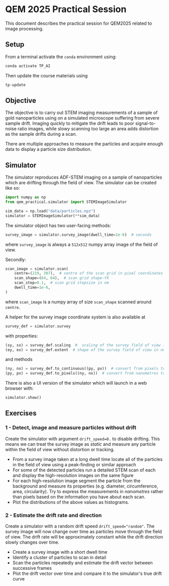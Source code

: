 # QEM 2025 Practical Session

This document describes the practical session for QEM2025 related to image processing.

## Setup

From a terminal activate the `conda` environment using:

```bash
conda activate TP_AI
```

Then update the course materials using

```bash
tp-update
```

## Objective

The objective is to carry out STEM imaging measurements of a sample of gold nanoparticles using on a simulated microscope suffering from severe sample drift. Imaging quickly to mitigate the drift leads to poor signal-to-noise ratio images, while slowy scanning too large an area adds distortion as the sample drifts during a scan.

There are multiple approaches to measure the particles and acquire enough data to display a particle size distribution.

## Simulator

The simulator reproduces ADF-STEM imaging on a sample of nanoparticles which are drifting through the field of view. The simulator can be created like so:

```python
import numpy as np
from qem_practical.simulator import STEMImageSimulator

sim_data = np.load("data/particles.npz")
simulator = STEMImageSimulator(**sim_data)
```

The simulator object has two user-facing methods:

```python
survey_image = simulator.survey_image(dwell_time=1e-6)  # seconds
```

where `survey_image` is always a `512x512` numpy array image of the field of view.

Secondly:

```python
scan_image = simulator.scan(
    centre=(219, 307),  # centre of the scan grid in pixel coordinates of the survey image
    scan_shape=(64, 64),  # scan grid shape-YX
    scan_step=0.1,  # scan grid stepsize in nm
    dwell_time=1e-6,
)
```

where `scan_image` is a numpy array of size `scan_shape` scanned around `centre`.

A helper for the survey image coordinate system is also available at 

```python
survey_def = simulator.survey
```

with properties:

```python
(sy, sx) = survey_def.scaling  #  scaling of the survey field of view in nm / pixel
(ey, ex) = survey_def.extent  # shape of the survey field of view in nm
```

and methods

```python
(ny, nx) = survey_def.to_continuous((py, px))  # convert from pixels to nanometres
(py, px) = survey_def.to_pixels((ny, nx))  # convert from nanometres to pixels
```

There is also a UI version of the simulator which will launch in a web browser with:

```python
simulator.show()
```

## Exercises

### 1 - Detect, image and measure particles without drift

Create the simulator with argument `drift_speed=0.` to disable drifting. This means we can treat the survey image as *static* and measure any particle within the field of view without distortion or tracking.

- From a survey image taken at a long dwell time locate all of the particles in the field of view using a peak-finding or similar approach
- For some of the detected particles run a detailed STEM scan of each and display the high-resolution images on the same figure
- For each high-resolution image segment the particle from the background and measure its properties (e.g. diameter, circumference, area, circularity). Try to express the measurements in *nanometres* rather than pixels based on the information you have about each scan.
- Plot the distributions of the above values as histograms.

### 2 - Estimate the drift rate and direction

Create a simulator with a random drift speed `drift_speed="random"`. The survey image will now change over time as particles move through the field of view. The drift rate will be approximately constant while the drift direction slowly changes over time.

- Create a survey image with a short dwell time
- Identify a cluster of particles to scan in detail
- Scan the particles repeatedly and estimate the drift vector between successive frames
- Plot the drift vector over time and compare it to the simulator's true drift curve